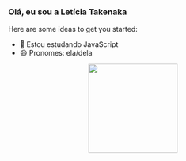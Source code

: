 ### Olá, eu sou a Letícia Takenaka

Here are some ideas to get you started:

- 🌱 Estou estudando JavaScript
- 😄 Pronomes: ela/dela
<div align="center">
  <a href="https://github.com/leticiatakenaka
  <img height="180em" src="https://github-readme-stats.vercel.app/api?username=leticiatakenaka&show_icons=true&theme=dracula&include_all_commits=true&count_private=true"/>
  <img height="180em" src="https://github-readme-stats.vercel.app/api/top-langs/?username=leticiatakenaka&layout=compact&langs_count=7&theme=dracula"/>
</div>
